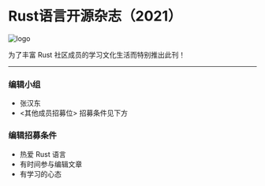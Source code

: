 # Rust语言开源杂志（2021）

![logo](./src/image/rust_magazine2.png)

为了丰富 Rust 社区成员的学习文化生活而特别推出此刊！

---

### 编辑小组

- 张汉东
- <其他成员招募位> 招募条件见下方

### 编辑招募条件

- 热爱 Rust 语言
- 有时间参与编辑文章
- 有学习的心态


